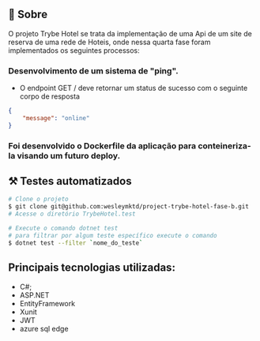 ## 🧐 Sobre

<p align="left"> 
O projeto Trybe Hotel se trata da implementação de uma Api de um site de reserva de uma rede de Hoteis, onde nessa quarta fase foram implementados os seguintes processos:

### Desenvolvimento de um sistema de "ping".
  - O endpoint GET / deve retornar um status de sucesso com o seguinte corpo de resposta
```json
{
    "message": "online"
}
```
### Foi desenvolvido o Dockerfile da aplicação para conteineriza-la visando um futuro deploy.

## ⚒ Testes automatizados <a name = "installing"></a>

```bash
# Clone o projeto
$ git clone git@github.com:wesleymktd/project-trybe-hotel-fase-b.git
# Acesse o diretório TrybeHotel.test

# Execute o comando dotnet test
# para filtrar por algum teste específico execute o comando
$ dotnet test --filter `nome_do_teste`

```

## Principais tecnologias utilizadas:
- C#;
- ASP.NET
- EntityFramework
- Xunit
- JWT
- azure sql edge
